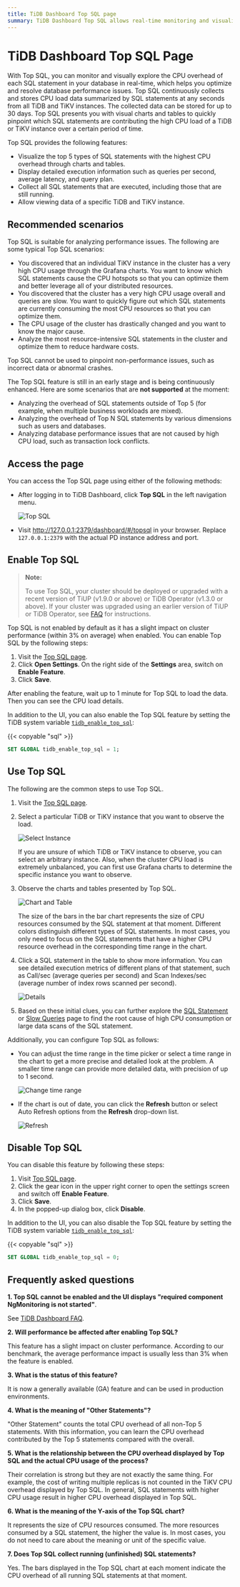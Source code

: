 ```yaml
---
title: TiDB Dashboard Top SQL page
summary: TiDB Dashboard Top SQL allows real-time monitoring and visualization of CPU overhead for SQL statements in your database. It helps optimize performance by identifying high CPU load statements and provides detailed execution information. It's suitable for analyzing performance issues and can be accessed through TiDB Dashboard or a browser. The feature has a slight impact on cluster performance and is now generally available for production use.
---
```


# TiDB Dashboard Top SQL Page

With Top SQL, you can monitor and visually explore the CPU overhead of each SQL statement in your database in real-time, which helps you optimize and resolve database performance issues. Top SQL continuously collects and stores CPU load data summarized by SQL statements at any seconds from all TiDB and TiKV instances. The collected data can be stored for up to 30 days. Top SQL presents you with visual charts and tables to quickly pinpoint which SQL statements are contributing the high CPU load of a TiDB or TiKV instance over a certain period of time.

Top SQL provides the following features:

* Visualize the top 5 types of SQL statements with the highest CPU overhead through charts and tables.
* Display detailed execution information such as queries per second, average latency, and query plan.
* Collect all SQL statements that are executed, including those that are still running.
* Allow viewing data of a specific TiDB and TiKV instance.

## Recommended scenarios

Top SQL is suitable for analyzing performance issues. The following are some typical Top SQL scenarios:

* You discovered that an individual TiKV instance in the cluster has a very high CPU usage through the Grafana charts. You want to know which SQL statements cause the CPU hotspots so that you can optimize them and better leverage all of your distributed resources.
* You discovered that the cluster has a very high CPU usage overall and queries are slow. You want to quickly figure out which SQL statements are currently consuming the most CPU resources so that you can optimize them.
* The CPU usage of the cluster has drastically changed and you want to know the major cause.
* Analyze the most resource-intensive SQL statements in the cluster and optimize them to reduce hardware costs.

Top SQL cannot be used to pinpoint non-performance issues, such as incorrect data or abnormal crashes.

The Top SQL feature is still in an early stage and is being continuously enhanced. Here are some scenarios that are **not supported** at the moment:

* Analyzing the overhead of SQL statements outside of Top 5 (for example, when multiple business workloads are mixed).
* Analyzing the overhead of Top N SQL statements by various dimensions such as users and databases.
* Analyzing database performance issues that are not caused by high CPU load, such as transaction lock conflicts.

## Access the page

You can access the Top SQL page using either of the following methods:

* After logging in to TiDB Dashboard, click **Top SQL** in the left navigation menu.

  ![Top SQL](/media/dashboard/top-sql-access.png)

* Visit <http://127.0.0.1:2379/dashboard/#/topsql> in your browser. Replace `127.0.0.1:2379` with the actual PD instance address and port.

## Enable Top SQL

> **Note:**
>
> To use Top SQL, your cluster should be deployed or upgraded with a recent version of TiUP (v1.9.0 or above) or TiDB Operator (v1.3.0 or above). If your cluster was upgraded using an earlier version of TiUP or TiDB Operator, see [FAQ](/dashboard/dashboard-faq.md#a-required-component-ngmonitoring-is-not-started-error-is-shown) for instructions.

Top SQL is not enabled by default as it has a slight impact on cluster performance (within 3% on average) when enabled. You can enable Top SQL by the following steps:

1. Visit the [Top SQL page](#access-the-page).
2. Click **Open Settings**. On the right side of the **Settings** area, switch on **Enable Feature**.
3. Click **Save**.

After enabling the feature, wait up to 1 minute for Top SQL to load the data. Then you can see the CPU load details.

In addition to the UI, you can also enable the Top SQL feature by setting the TiDB system variable [`tidb_enable_top_sql`](/system-variables.md#tidb_enable_top_sql-new-in-v540):

{{< copyable "sql" >}}

```sql
SET GLOBAL tidb_enable_top_sql = 1;
```

## Use Top SQL

The following are the common steps to use Top SQL.

1. Visit the [Top SQL page](#access-the-page).

2. Select a particular TiDB or TiKV instance that you want to observe the load.

   ![Select Instance](/media/dashboard/top-sql-usage-select-instance.png)

   If you are unsure of which TiDB or TiKV instance to observe, you can select an arbitrary instance. Also, when the cluster CPU load is extremely unbalanced, you can first use Grafana charts to determine the specific instance you want to observe.

3. Observe the charts and tables presented by Top SQL.

   ![Chart and Table](/media/dashboard/top-sql-usage-chart.png)

   The size of the bars in the bar chart represents the size of CPU resources consumed by the SQL statement at that moment. Different colors distinguish different types of SQL statements. In most cases, you only need to focus on the SQL statements that have a higher CPU resource overhead in the corresponding time range in the chart.

4. Click a SQL statement in the table to show more information. You can see detailed execution metrics of different plans of that statement, such as Call/sec (average queries per second) and Scan Indexes/sec (average number of index rows scanned per second).

   ![Details](/media/dashboard/top-sql-details.png)

5. Based on these initial clues, you can further explore the [SQL Statement](/dashboard/dashboard-statement-list.md) or [Slow Queries](/dashboard/dashboard-slow-query.md) page to find the root cause of high CPU consumption or large data scans of the SQL statement.

Additionally, you can configure Top SQL as follows:

* You can adjust the time range in the time picker or select a time range in the chart to get a more precise and detailed look at the problem. A smaller time range can provide more detailed data, with precision of up to 1 second.

  ![Change time range](/media/dashboard/top-sql-usage-change-timerange.png)

* If the chart is out of date, you can click the **Refresh** button or select Auto Refresh options from the **Refresh** drop-down list.

  ![Refresh](/media/dashboard/top-sql-usage-refresh.png)

## Disable Top SQL

You can disable this feature by following these steps:

1. Visit [Top SQL page](#access-the-page).
2. Click the gear icon in the upper right corner to open the settings screen and switch off **Enable Feature**.
3. Click **Save**.
4. In the popped-up dialog box, click **Disable**.

In addition to the UI, you can also disable the Top SQL feature by setting the TiDB system variable [`tidb_enable_top_sql`](/system-variables.md#tidb_enable_top_sql-new-in-v540):

{{< copyable "sql" >}}

```sql
SET GLOBAL tidb_enable_top_sql = 0;
```

## Frequently asked questions

**1. Top SQL cannot be enabled and the UI displays "required component NgMonitoring is not started"**.

See [TiDB Dashboard FAQ](/dashboard/dashboard-faq.md#a-required-component-ngmonitoring-is-not-started-error-is-shown).

**2. Will performance be affected after enabling Top SQL?**

This feature has a slight impact on cluster performance. According to our benchmark, the average performance impact is usually less than 3% when the feature is enabled.

**3. What is the status of this feature?**

It is now a generally available (GA) feature and can be used in production environments.

**4. What is the meaning of "Other Statements"?**

"Other Statement" counts the total CPU overhead of all non-Top 5 statements. With this information, you can learn the CPU overhead contributed by the Top 5 statements compared with the overall.

**5. What is the relationship between the CPU overhead displayed by Top SQL and the actual CPU usage of the process?**

Their correlation is strong but they are not exactly the same thing. For example, the cost of writing multiple replicas is not counted in the TiKV CPU overhead displayed by Top SQL. In general, SQL statements with higher CPU usage result in higher CPU overhead displayed in Top SQL.

**6. What is the meaning of the Y-axis of the Top SQL chart?**

It represents the size of CPU resources consumed. The more resources consumed by a SQL statement, the higher the value is. In most cases, you do not need to care about the meaning or unit of the specific value.

**7. Does Top SQL collect running (unfinished) SQL statements?**

Yes. The bars displayed in the Top SQL chart at each moment indicate the CPU overhead of all running SQL statements at that moment.
